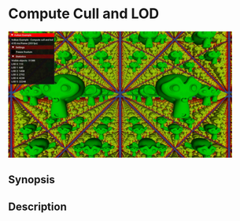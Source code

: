 # Compute Cull and LOD

<img src="../../screenshots/computecullandlod.jpg" height="256px">

## Synopsis


## Description
